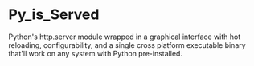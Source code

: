 # Py_is_Served
 Python's http.server module wrapped in a graphical interface with hot reloading, configurability, and a single cross platform executable binary that'll work on any system with Python pre-installed.
